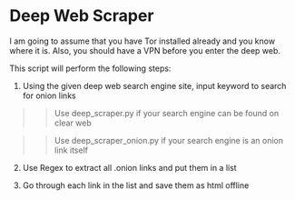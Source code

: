 # Deep Web Scraper

I am going to assume that you have Tor installed already and you know where it is. Also, you should have a VPN before you enter the deep web.

This script will perform the following steps:

1. Using the given deep web search engine site, input keyword to search for onion links
  >> Use deep_scraper.py if your search engine can be found on clear web
  
  >> Use deep_scraper_onion.py if your search engine is an onion link itself

2. Use Regex to extract all .onion links and put them in a list

3. Go through each link in the list and save them as html offline
